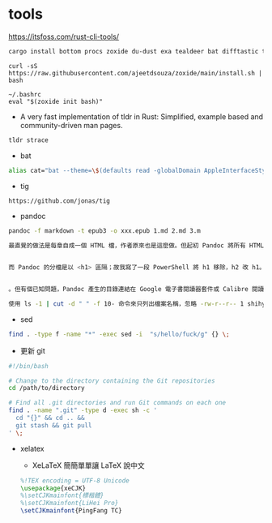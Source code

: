 # tools

https://itsfoss.com/rust-cli-tools/

```sh
cargo install bottom procs zoxide du-dust exa tealdeer bat difftastic tokei hyperfine fd-find --locked
```

```
curl -sS https://raw.githubusercontent.com/ajeetdsouza/zoxide/main/install.sh | bash

~/.bashrc
eval "$(zoxide init bash)"
```

- A very fast implementation of tldr in Rust: Simplified, example based and community-driven man pages.
```sh
tldr strace
```

- bat
```sh
alias cat="bat --theme=\$(defaults read -globalDomain AppleInterfaceStyle &> /dev/null && echo default || echo GitHub)"
```

- tig
```sh
https://github.com/jonas/tig
```

- pandoc 

```sh
pandoc -f markdown -t epub3 -o xxx.epub 1.md 2.md 3.m

最直覺的做法是每章自成一個 HTML 檔，作者原來也是這麼做。但起初 Pandoc 將所有 HTML 併成一個 ch001.xhtml (解壓 ePub 觀察到的)，研究發現是因為作者把章標題放在 <h2>，<h1> 放書名，


而 Pandoc 的分檔是以 <h1> 區隔；故我寫了一段 PowerShell 將 h1 移除，h2 改 h1。h3 改 h2，h4 改 h3，修改後 ePub 也修正為一章一個 .html


。但有個已知問題，Pandoc 產生的目錄連結在 Google 電子書閱讀器套件或 Calibre 閱讀時功能正常，點各層章節都能跳到對映位置，但在我的 Kobo Forma 閱讀器上只能跳到章 (.html 層)，無法跳到節 (.html#section-id)。
```

```sh
使用 ls -1 | cut -d " " -f 10- 命令來只列出檔案名稱，忽略 -rw-r--r-- 1 shihyu shihyu 8973 3月 13 20:06 這部分的檔案權限、所有者等詳細資訊，只顯示檔案名稱。 cut -d " " -f 10- 則是使用分割符號 " " （空格）分割每一行，選取第 10 個欄位到最後一個欄位，也就是檔案名稱。
```

- sed

```sh
find . -type f -name "*" -exec sed -i  "s/hello/fuck/g" {} \;
```

- 更新 git

```bash
#!/bin/bash

# Change to the directory containing the Git repositories
cd /path/to/directory

# Find all .git directories and run Git commands on each one
find . -name ".git" -type d -exec sh -c '
  cd "{}" && cd .. && 
  git stash && git pull
' \;
```

- xelatex

  - XeLaTeX 簡簡單單讓 LaTeX 說中文

  ```latex
  %!TEX encoding = UTF-8 Unicode
  \usepackage{xeCJK}
  %\setCJKmainfont{標楷體}
  %\setCJKmainfont{LiHei Pro}
  \setCJKmainfont{PingFang TC}
  ```
  
  
  
  
